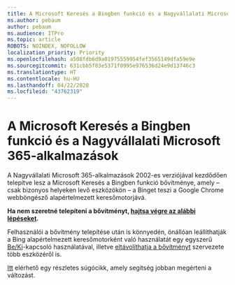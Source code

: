 ```yaml
---
title: A Microsoft Keresés a Bingben funkció és a Nagyvállalati Microsoft 365-alkalmazások
ms.author: pebaum
author: pebaum
ms.audience: ITPro
ms.topic: article
ROBOTS: NOINDEX, NOFOLLOW
localization_priority: Priority
ms.openlocfilehash: a508fdb6d9a01975559954fef3565149dfa59e9e
ms.sourcegitcommit: 631cbb5f03e5371f0995e976536d24e9d13746c3
ms.translationtype: HT
ms.contentlocale: hu-HU
ms.lasthandoff: 04/22/2020
ms.locfileid: "43762319"
---
```

# <a name="microsoft-search-in-bing-and-microsoft-365-apps-for-enterprise"></a>A Microsoft Keresés a Bingben funkció és a Nagyvállalati Microsoft 365-alkalmazások

A Nagyvállalati Microsoft 365-alkalmazások 2002-es verziójával kezdődően telepítve lesz a Microsoft Keresés a Bingben funkció bővítménye, amely – csak bizonyos helyeken levő eszközökön – a Binget teszi a Google Chrome webböngésző alapértelmezett keresőmotorjává.

**Ha nem szeretné telepíteni a bővítményt, [hajtsa végre az alábbi lépéseket](https://docs.microsoft.com/deployoffice/microsoft-search-bing#how-to-exclude-the-extension-for-microsoft-search-in-bing-from-being-installed).**

Felhasználói a bővítmény telepítése után is könnyedén, önállóan leállíthatják a Bing alapértelmezett keresőmotorként való használatát egy egyszerű [Be/Ki](https://docs.microsoft.com/deployoffice/microsoft-search-bing#change-whether-bing-is-the-default-search-engine-for-google-chrome)-kapcsoló használatával, illetve [eltávolíthatja a bővítményt](https://docs.microsoft.com/deployoffice/microsoft-search-bing#how-to-remove-the-extension-after-its-been-installed) szervezete több eszközéről is.

[Itt](https://docs.microsoft.com/deployoffice/microsoft-search-bing) elérhető egy részletes súgócikk, amely segítség jobban megérteni a változást.